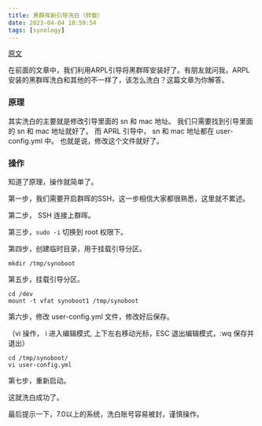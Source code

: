 ```yaml
---
title: 黑群晖新引导洗白（转载）
date: 2023-04-04 18:59:54
tags: [synology]
---
```




[原文](https://razeen.me/posts/nas-06-syno-hack/)

在前面的文章中，我们利用ARPL引导将黑群晖安装好了。有朋友就问我，ARPL安装的黑群晖洗白和其他的不一样了，该怎么洗白？这篇文章为你解答。



### 原理

其实洗白的主要就是修改引导里面的 sn 和 mac 地址。 我们只需要找到引导里面的 sn 和 mac 地址就好了。 而 APRL 引导中， sn 和 mac 地址都在 user-config.yml 中。 也就是说，修改这个文件就好了。

### 操作

知道了原理，操作就简单了。

第一步，我们需要开启群晖的SSH，这一步相信大家都很熟悉，这里就不累述。

第二步， SSH 连接上群晖。

第三步，`sudo -i` 切换到 root 权限下。

第四步，创建临时目录，用于挂载引导分区。

```
mkdir /tmp/synoboot
```

第五步，挂载引导分区。

```
cd /dev
mount -t vfat synoboot1 /tmp/synoboot
```

第六步，修改 user-config.yml 文件，修改好后保存。

（vi 操作， i 进入编辑模式, 上下左右移动光标，ESC 退出编辑模式，:wq 保存并退出）

```
cd /tmp/synoboot/
vi user-config.yml
```

第七步，重新启动。

这就洗白成功了。

最后提示一下，7.0以上的系统，洗白账号容易被封，谨慎操作。